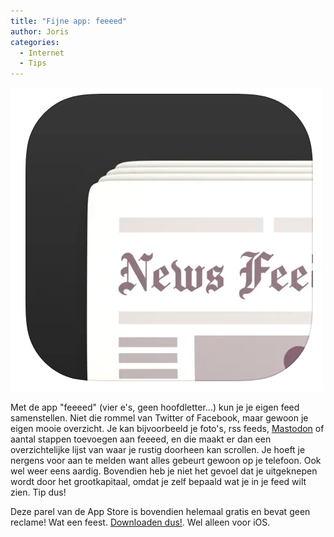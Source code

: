 ```yaml
---
title: "Fijne app: feeeed"
author: Joris
categories:
  - Internet
  - Tips
---
```


![feeeed logo](/assets/posts/feeeed.png)

Met de app "feeeed" (vier e's, geen hoofdletter...) kun je je eigen feed samenstellen. Niet die rommel van Twitter of Facebook, maar gewoon je eigen mooie overzicht. Je kan bijvoorbeeld je foto's, rss feeds, [Mastodon](https://mastodon.xyz/@geensnor) of aantal stappen toevoegen aan feeeed, en die maakt er dan een overzichtelijke lijst van waar je rustig doorheen kan scrollen. Je hoeft je nergens voor aan te melden want alles gebeurt gewoon op je telefoon. Ook wel weer eens aardig. Bovendien heb je niet het gevoel dat je uitgeknepen wordt door het grootkapitaal, omdat je zelf bepaald wat je in je feed wilt zien. Tip dus!

Deze parel van de App Store is bovendien helemaal gratis en bevat geen reclame! Wat een feest. [Downloaden dus!](https://apps.apple.com/us/app/feeeed/id1600187490). Wel alleen voor iOS.
